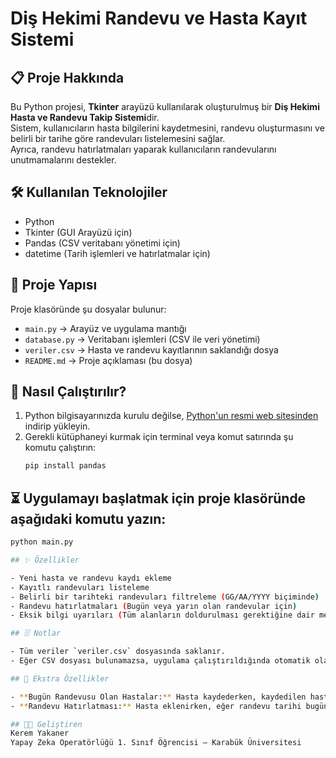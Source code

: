 # Diş Hekimi Randevu ve Hasta Kayıt Sistemi

## 📋 Proje Hakkında

Bu Python projesi, **Tkinter** arayüzü kullanılarak oluşturulmuş bir **Diş Hekimi Hasta ve Randevu Takip Sistemi**dir.  
Sistem, kullanıcıların hasta bilgilerini kaydetmesini, randevu oluşturmasını ve belirli bir tarihe göre randevuları listelemesini sağlar.  
Ayrıca, randevu hatırlatmaları yaparak kullanıcıların randevularını unutmamalarını destekler.

## 🛠️ Kullanılan Teknolojiler

- Python
- Tkinter (GUI Arayüzü için)
- Pandas (CSV veritabanı yönetimi için)
- datetime (Tarih işlemleri ve hatırlatmalar için)

## 📁 Proje Yapısı

Proje klasöründe şu dosyalar bulunur:

- `main.py` → Arayüz ve uygulama mantığı
- `database.py` → Veritabanı işlemleri (CSV ile veri yönetimi)
- `veriler.csv` → Hasta ve randevu kayıtlarının saklandığı dosya
- `README.md` → Proje açıklaması (bu dosya)

## 🚀 Nasıl Çalıştırılır?

1. Python bilgisayarınızda kurulu değilse, [Python'un resmi web sitesinden](https://www.python.org/) indirip yükleyin.
2. Gerekli kütüphaneyi kurmak için terminal veya komut satırında şu komutu çalıştırın:
   ```bash
   pip install pandas

## ⏳ Uygulamayı başlatmak için proje klasöründe aşağıdaki komutu yazın:
   ```bash
   python main.py

## ✨ Özellikler

- Yeni hasta ve randevu kaydı ekleme
- Kayıtlı randevuları listeleme
- Belirli bir tarihteki randevuları filtreleme (GG/AA/YYYY biçiminde)
- Randevu hatırlatmaları (Bugün veya yarın olan randevular için)
- Eksik bilgi uyarıları (Tüm alanların doldurulması gerektiğine dair mesaj)

## 🗄️ Notlar

- Tüm veriler `veriler.csv` dosyasında saklanır.
- Eğer CSV dosyası bulunamazsa, uygulama çalıştırıldığında otomatik olarak yeni bir `veriler.csv` dosyası oluşturur.

## 🌟 Ekstra Özellikler

- **Bugün Randevusu Olan Hastalar:** Hasta kaydederken, kaydedilen hastaların bugünkü randevuları varsa, sistem otomatik olarak hatırlatma yapar.
- **Randevu Hatırlatması:** Hasta eklenirken, eğer randevu tarihi bugün veya yarın ise, sistem kullanıcıyı bilgilendirir.

## 👨‍💻 Geliştiren
Kerem Yakaner
Yapay Zeka Operatörlüğü 1. Sınıf Öğrencisi – Karabük Üniversitesi
